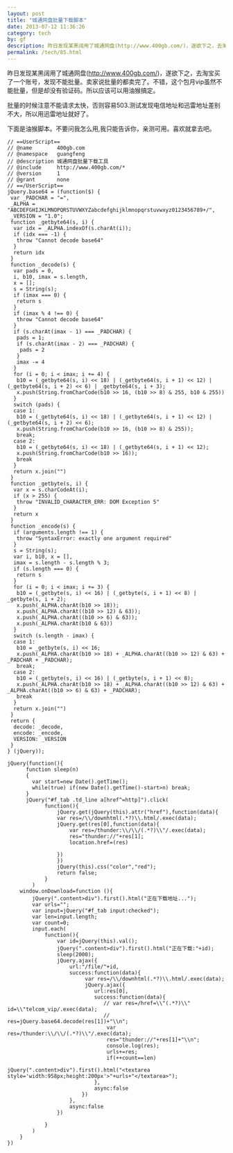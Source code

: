 ```yaml
---
layout: post
title: "城通网盘批量下载脚本"
date: 2013-07-12 11:36:26
category: tech
by: gf
description: 昨日发现某黑阔用了城通网盘(http://www.400gb.com/)，遂欲下之，去淘宝买了一个账号，发现不能批量。卖家说批量的都卖完了。不错，这个包月vip虽然不能批量，但是却没有验证码。所以
permalink: /tech/85.html
---
```

昨日发现某黑阔用了城通网盘(http://www.400gb.com/)，遂欲下之，去淘宝买了一个账号，发现不能批量。卖家说批量的都卖完了。不错，这个包月vip虽然不能批量，但是却没有验证码。所以应该可以用油猴搞定。

批量的时候注意不能请求太快，否则容易503.测试发现电信地址和迅雷地址差别不大，所以用迅雷地址就好了。

下面是油猴脚本。不要问我怎么用,我只能告诉你，亲测可用。喜欢就拿去吧。

    // ==UserScript==
    // @name        400gb.com
    // @namespace   guangfeng
    // @description 城通网盘批量下载工具
    // @include     http://www.400gb.com/*
    // @version     1
    // @grant       none
    // ==/UserScript==
    jQuery.base64 = (function($) {
     var _PADCHAR = "=",
     _ALPHA = "ABCDEFGHIJKLMNOPQRSTUVWXYZabcdefghijklmnopqrstuvwxyz0123456789+/",
     _VERSION = "1.0";
     function _getbyte64(s, i) {
      var idx = _ALPHA.indexOf(s.charAt(i));
      if (idx === -1) {
       throw "Cannot decode base64"
      }
      return idx
     }
     function _decode(s) {
      var pads = 0,
      i, b10, imax = s.length,
      x = [];
      s = String(s);
      if (imax === 0) {
       return s
      }
      if (imax % 4 !== 0) {
       throw "Cannot decode base64"
      }
      if (s.charAt(imax - 1) === _PADCHAR) {
       pads = 1;
       if (s.charAt(imax - 2) === _PADCHAR) {
        pads = 2
       }
       imax -= 4
      }
      for (i = 0; i < imax; i += 4) {
       b10 = (_getbyte64(s, i) << 18) | (_getbyte64(s, i + 1) << 12) | (_getbyte64(s, i + 2) << 6) | _getbyte64(s, i + 3);
       x.push(String.fromCharCode(b10 >> 16, (b10 >> 8) & 255, b10 & 255))
      }
      switch (pads) {
      case 1:
       b10 = (_getbyte64(s, i) << 18) | (_getbyte64(s, i + 1) << 12) | (_getbyte64(s, i + 2) << 6);
       x.push(String.fromCharCode(b10 >> 16, (b10 >> 8) & 255));
       break;
      case 2:
       b10 = (_getbyte64(s, i) << 18) | (_getbyte64(s, i + 1) << 12);
       x.push(String.fromCharCode(b10 >> 16));
       break
      }
      return x.join("")
     }
     function _getbyte(s, i) {
      var x = s.charCodeAt(i);
      if (x > 255) {
       throw "INVALID_CHARACTER_ERR: DOM Exception 5"
      }
      return x
     }
     function _encode(s) {
      if (arguments.length !== 1) {
       throw "SyntaxError: exactly one argument required"
      }
      s = String(s);
      var i, b10, x = [],
      imax = s.length - s.length % 3;
      if (s.length === 0) {
       return s
      }
      for (i = 0; i < imax; i += 3) {
       b10 = (_getbyte(s, i) << 16) | (_getbyte(s, i + 1) << 8) | _getbyte(s, i + 2);
       x.push(_ALPHA.charAt(b10 >> 18));
       x.push(_ALPHA.charAt((b10 >> 12) & 63));
       x.push(_ALPHA.charAt((b10 >> 6) & 63));
       x.push(_ALPHA.charAt(b10 & 63))
      }
      switch (s.length - imax) {
      case 1:
       b10 = _getbyte(s, i) << 16;
       x.push(_ALPHA.charAt(b10 >> 18) + _ALPHA.charAt((b10 >> 12) & 63) + _PADCHAR + _PADCHAR);
       break;
      case 2:
       b10 = (_getbyte(s, i) << 16) | (_getbyte(s, i + 1) << 8);
       x.push(_ALPHA.charAt(b10 >> 18) + _ALPHA.charAt((b10 >> 12) & 63) + _ALPHA.charAt((b10 >> 6) & 63) + _PADCHAR);
       break
      }
      return x.join("")
     }
     return {
      decode: _decode,
      encode: _encode,
      VERSION: _VERSION
     }
    } (jQuery));
    
    jQuery(function(){
          function sleep(n)
          {
            var start=new Date().getTime();
            while(true) if(new Date().getTime()-start>n) break;
          }
          jQuery("#f_tab .td_line a[href^=http]").click(
                function(){
                    jQuery.get(jQuery(this).attr("href"),function(data){
                    var res=/\\/downhtml(.*?)\\.html/.exec(data);
                    jQuery.get(res[0],function(data){
                        var res=/thunder:\\/\\/(.*?)\\"/.exec(data);
                        res="thunder://"+res[1];
                        location.href=(res)
                        
                    })
                    })
                    jQuery(this).css("color","red");
                    return false;
                }
            )
        window.onDownload=function (){
            jQuery(".content>div").first().html("正在下载地址...");
            var urls="";
            var input=jQuery("#f_tab input:checked");
            var len=input.length;
            var count=0;
            input.each(
                function(){
                    var id=jQuery(this).val();
                    jQuery(".content>div").first().html("正在下载:"+id);
                    sleep(2000);
                    jQuery.ajax({
                        url:"/file/"+id,
                        success:function(data){
                             var res=/\\/downhtml(.*?)\\.html/.exec(data);
                             jQuery.ajax({
                                url:res[0],
                                success:function(data){
                                   // var res=/href=\\"(.*?)\\" id=\\"telcom_vip/.exec(data);
                                   // res=jQuery.base64.decode(res[1])+"\\n";
                                    var res=/thunder:\\/\\/(.*?)\\"/.exec(data);
                                    res="thunder://"+res[1]+"\\n";
                                    console.log(res);
                                    urls+=res;
                                    if(++count==len)
                                        jQuery(".content>div").first().html("<textarea style='width:958px;height:200px'>"+urls+"</textarea>");
                                },
                                async:false
                            })
                        },
                        async:false
                    })
                    
                }
            )
        }
    })
